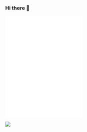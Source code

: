 ### Hi there 👋

<a href="https://saktidwicahyono.name">
  <img align="center" width="49%" src="./github-metrics.svg" />
</a>
<br/>



![](https://mir-s3-cdn-cf.behance.net/project_modules/disp/7df0bd42774743.57ee5f32bd76e.gif)


<!--
**sakti/sakti** is a ✨ _special_ ✨ repository because its `README.md` (this file) appears on your GitHub profile.

Here are some ideas to get you started:

- 🔭 I’m currently working on ...
- 🌱 I’m currently learning ...
- 👯 I’m looking to collaborate on ...
- 🤔 I’m looking for help with ...
- 💬 Ask me about ...
- 📫 How to reach me: ...
- 😄 Pronouns: ...
- ⚡ Fun fact: ...
-->
